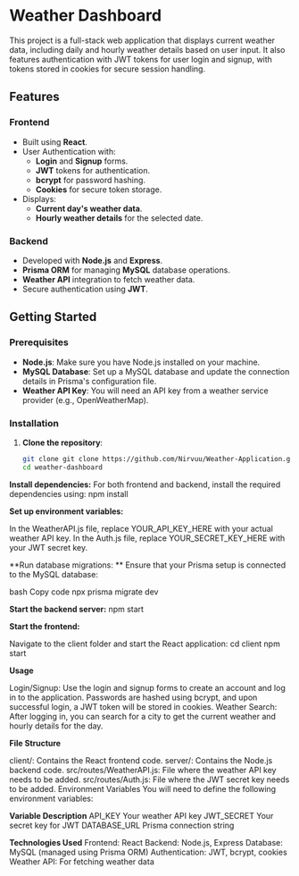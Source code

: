 # Weather Dashboard

This project is a full-stack web application that displays current weather data, including daily and hourly weather details based on user input. It also features authentication with JWT tokens for user login and signup, with tokens stored in cookies for secure session handling.

## Features

### Frontend
- Built using **React**.
- User Authentication with:
  - **Login** and **Signup** forms.
  - **JWT** tokens for authentication.
  - **bcrypt** for password hashing.
  - **Cookies** for secure token storage.
- Displays:
  - **Current day's weather data**.
  - **Hourly weather details** for the selected date.

### Backend
- Developed with **Node.js** and **Express**.
- **Prisma ORM** for managing **MySQL** database operations.
- **Weather API** integration to fetch weather data.
- Secure authentication using **JWT**.

## Getting Started

### Prerequisites

- **Node.js**: Make sure you have Node.js installed on your machine.
- **MySQL Database**: Set up a MySQL database and update the connection details in Prisma's configuration file.
- **Weather API Key**: You will need an API key from a weather service provider (e.g., OpenWeatherMap).

### Installation

1. **Clone the repository**:
   ```bash
   git clone git clone https://github.com/Nirvuu/Weather-Application.git
   cd weather-dashboard
**Install dependencies:** 
For both frontend and backend, install the required dependencies using:
npm install

**Set up environment variables:**

In the WeatherAPI.js file, replace YOUR_API_KEY_HERE with your actual weather API key.
In the Auth.js file, replace YOUR_SECRET_KEY_HERE with your JWT secret key.

**Run database migrations: **
Ensure that your Prisma setup is connected to the MySQL database:

bash
Copy code
npx prisma migrate dev

**Start the backend server:**
npm start

**Start the frontend:**

Navigate to the client folder and start the React application:
cd client
npm start

**Usage**

Login/Signup: Use the login and signup forms to create an account and log in to the application. Passwords are hashed using bcrypt, and upon successful login, a JWT token will be stored in cookies.
Weather Search: After logging in, you can search for a city to get the current weather and hourly details for the day.

**File Structure**

client/: Contains the React frontend code.
server/: Contains the Node.js backend code.
src/routes/WeatherAPI.js: File where the weather API key needs to be added.
src/routes/Auth.js: File where the JWT secret key needs to be added.
Environment Variables
You will need to define the following environment variables:

**Variable	Description**
API_KEY	Your weather API key
JWT_SECRET	Your secret key for JWT
DATABASE_URL	Prisma connection string

**Technologies Used**
Frontend: React
Backend: Node.js, Express
Database: MySQL (managed using Prisma ORM)
Authentication: JWT, bcrypt, cookies
Weather API: For fetching weather data
